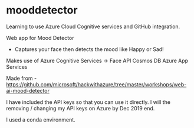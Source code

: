 # mooddetector

Learning to use Azure Cloud Cognitive services and GitHub integration.

Web app for Mood Detector
- Captures your face then detects the mood like Happy or Sad!

Makes use of Azure Cognitive Services -> Face API
Cosmos DB
Azure App Services

Made from - https://github.com/microsoft/hackwithazure/tree/master/workshops/web-ai-mood-detector


I have included the API keys so that you can use it directly. I will the removing / changing my API keys on Azure by Dec 2019 end.

I used a conda environment.
